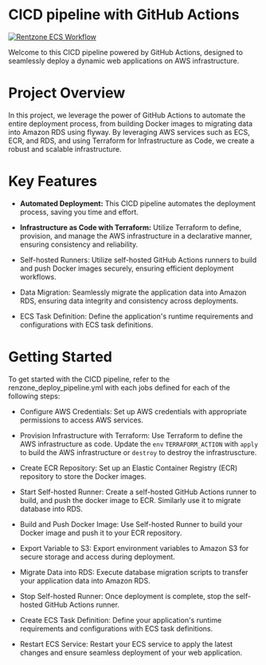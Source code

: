 # CICD pipeline with GitHub Actions
                                                

[![Rentzone ECS  Workflow](https://github.com/sdime401/rentzone-github-actions-terraforms-ecs-projects/actions/workflows/rentzone_deploy_pipeline.yml/badge.svg)](https://github.com/sdime401/rentzone-github-actions-terraforms-ecs-projects/actions/workflows/rentzone_deploy_pipeline.yml)


Welcome to this CICD pipeline powered by GitHub Actions, designed to seamlessly deploy a dynamic web applications on AWS infrastructure. 

# Project Overview
In this project, we leverage the power of GitHub Actions to automate the entire deployment process, from building Docker images to migrating data into Amazon RDS using flyway. By leveraging AWS services such as ECS, ECR, and RDS, and using Terraform for Infrastructure as Code, we create a robust and scalable infrastructure.

# Key Features

- **Automated Deployment:** This CICD pipeline automates the deployment process, saving you time and effort.

- **Infrastructure as Code with Terraform:** Utilize Terraform to define, provision, and manage the AWS infrastructure in a declarative manner, ensuring consistency and reliability.

- Self-hosted Runners: Utilize self-hosted GitHub Actions runners to build and push Docker images securely, ensuring efficient deployment workflows.

- Data Migration: Seamlessly migrate the application data into Amazon RDS, ensuring data integrity and consistency across deployments.

- ECS Task Definition: Define the application's runtime requirements and configurations with ECS task definitions.


# Getting Started

To get started with the CICD pipeline, refer to the renzone_deploy_pipeline.yml with each jobs defined for each of the following steps:

- Configure AWS Credentials: Set up AWS credentials with appropriate permissions to access AWS services.

- Provision Infrastructure with Terraform: Use Terraform to define the AWS infrastructure as code. Update the `env` `TERRAFORM_ACTION` with `apply` to build the AWS infrastructure or `destroy` to destroy the infrastruscture.

- Create ECR Repository: Set up an Elastic Container Registry (ECR) repository to store the Docker images.

- Start Self-hosted Runner: Create a self-hosted GitHub Actions runner to build, and push the docker image to ECR. Similarly use it to migrate database into RDS.

- Build and Push Docker Image: Use Self-hosted Runner to build your Docker image and push it to your ECR repository.

- Export Variable to S3: Export environment variables to Amazon S3 for secure storage and access during deployment.

- Migrate Data into RDS: Execute database migration scripts to transfer your application data into Amazon RDS.

- Stop Self-hosted Runner: Once deployment is complete, stop the self-hosted GitHub Actions runner.

- Create ECS Task Definition: Define your application's runtime requirements and configurations with ECS task definitions.

- Restart ECS Service: Restart your ECS service to apply the latest changes and ensure seamless deployment of your web application.